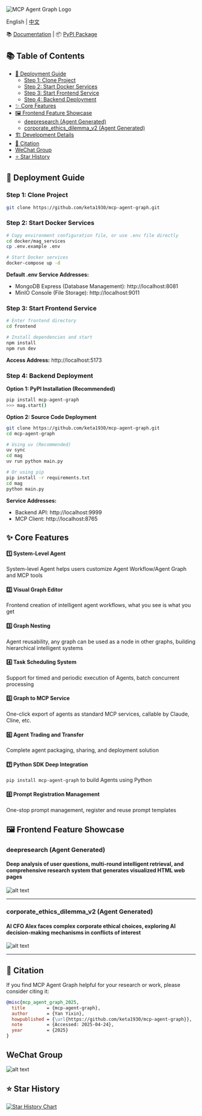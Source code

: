 ![MCP Agent Graph Logo](assets/logo.png)

English | [中文](README_CN.md)

📚 [Documentation](https://keta1930.github.io/mcp-agent-graph/#) | 📦 [PyPI Package](https://pypi.org/project/mcp-agent-graph/)

## 📚 Table of Contents

- [🚀 Deployment Guide](#-deployment-guide)
  - [Step 1: Clone Project](#step-1-clone-project)
  - [Step 2: Start Docker Services](#step-2-start-docker-services)
  - [Step 3: Start Frontend Service](#step-3-start-frontend-service)
  - [Step 4: Backend Deployment](#step-4-backend-deployment)
- [✨ Core Features](#-core-features)
- [🖼️ Frontend Feature Showcase](#️-frontend-feature-showcase)
  - [deepresearch (Agent Generated)](#deepresearch-agent-generated)
  - [corporate_ethics_dilemma_v2 (Agent Generated)](#corporate_ethics_dilemma_v2-agent-generated)
- [🏗️ Development Details](#️-development-details)
- [📖 Citation](#-citation)
- [WeChat Group](#wechat-group)
- [⭐ Star History](#-star-history)

## 🚀 Deployment Guide

### Step 1: Clone Project
```bash
git clone https://github.com/keta1930/mcp-agent-graph.git
```

### Step 2: Start Docker Services

```bash
# Copy environment configuration file, or use .env file directly
cd docker/mag_services
cp .env.example .env

# Start Docker services
docker-compose up -d
```

**Default .env Service Addresses:**
- MongoDB Express (Database Management): http://localhost:8081
- MinIO Console (File Storage): http://localhost:9011

### Step 3: Start Frontend Service

```bash
# Enter frontend directory
cd frontend

# Install dependencies and start
npm install
npm run dev
```

**Access Address:** http://localhost:5173

### Step 4: Backend Deployment

**Option 1: PyPI Installation (Recommended)**
```bash
pip install mcp-agent-graph
>>> mag.start()
```

**Option 2: Source Code Deployment**
```bash
git clone https://github.com/keta1930/mcp-agent-graph.git
cd mcp-agent-graph

# Using uv (Recommended)
uv sync
cd mag
uv run python main.py

# Or using pip
pip install -r requirements.txt
cd mag
python main.py
```

**Service Addresses:**
- Backend API: http://localhost:9999
- MCP Client: http://localhost:8765

## ✨ Core Features

#### 1️⃣ System-Level Agent
System-level Agent helps users customize Agent Workflow/Agent Graph and MCP tools

#### 2️⃣ Visual Graph Editor
Frontend creation of intelligent agent workflows, what you see is what you get

#### 3️⃣ Graph Nesting
Agent reusability, any graph can be used as a node in other graphs, building hierarchical intelligent systems

#### 4️⃣ Task Scheduling System
Support for timed and periodic execution of Agents, batch concurrent processing

#### 5️⃣ Graph to MCP Service
One-click export of agents as standard MCP services, callable by Claude, Cline, etc.

#### 6️⃣ Agent Trading and Transfer
Complete agent packaging, sharing, and deployment solution

#### 7️⃣ Python SDK Deep Integration
`pip install mcp-agent-graph` to build Agents using Python

#### 8️⃣ Prompt Registration Management
One-stop prompt management, register and reuse prompt templates

## 🖼️ Frontend Feature Showcase

### deepresearch (Agent Generated)
#### Deep analysis of user questions, multi-round intelligent retrieval, and comprehensive research system that generates visualized HTML web pages
![alt text](appendix/deepresearch.png)

---
### corporate_ethics_dilemma_v2 (Agent Generated)
#### AI CFO Alex faces complex corporate ethical choices, exploring AI decision-making mechanisms in conflicts of interest
![alt text](appendix/corporate_ethics_dilemma_v2.png)

---

## 📖 Citation

If you find MCP Agent Graph helpful for your research or work, please consider citing it:

```bibtex
@misc{mcp_agent_graph_2025,
  title        = {mcp-agent-graph},
  author       = {Yan Yixin},
  howpublished = {\url{https://github.com/keta1930/mcp-agent-graph}},
  note         = {Accessed: 2025-04-24},
  year         = {2025}
}
```

## WeChat Group
![alt text](./assets/wechat.png)

## ⭐ Star History

[![Star History Chart](https://api.star-history.com/svg?repos=keta1930/mcp-agent-graph&type=Date)](https://www.star-history.com/#keta1930/mcp-agent-graph&Date)